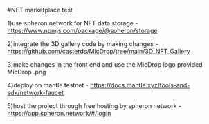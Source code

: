 
#NFT marketplace test



1)use spheron network for NFT data storage - https://www.npmjs.com/package/@spheron/storage

2)integrate the 3D gallery code by making changes  - https://github.com/casterds/MicDrop/tree/main/3D_NFT_Gallery

3)make changes in the front end and use the MicDrop logo provided MicDrop .png

4)deploy on mantle testnet - https://docs.mantle.xyz/tools-and-sdk/network-faucet

5)host the project through free hosting by spheron network  - https://app.spheron.network/#/login 
